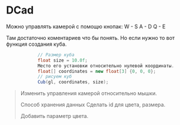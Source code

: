 # DCad

Можно управлять камерой с помощю кнопак:
W - S
A - D
Q - E

Там достаточно коментариев что бы понять.
Но если нужно то вот функция создания куба.
```C#
            // Размер куба
            float size = 10.0f; 
            Место его установки относительно нулевой координаты.
            float[] coordinates = new float[3] {0, 0, 0};
            // рисуем куб
            Cub(gl, coordinates, size);
```

> Изменить управления камерой относительно мышки.
> 
> Способ хранения данных Сделать id для цвета, размера.
> 
> Добавить параметр цвета.



